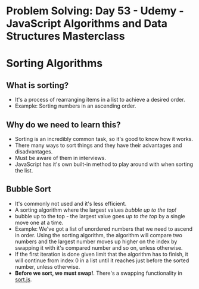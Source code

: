 # Problem Solving: Day 53 - Udemy - JavaScript Algorithms and Data Structures Masterclass

<h1>Sorting Algorithms</h1>

<h2>What is sorting?</h2>

- It's a process of rearranging items in a list to achieve a desired order.
- Example: Sorting numbers in an ascending order.

<h2>Why do we need to learn this?</h2>

- Sorting is an incredibly common task, so it's good to know how it works.
- There many ways to sort things and they have their advantages and disadvantages.
- Must be aware of them in interviews.
- JavaScript has it's own built-in method to play around with when sorting the list.

<h2>Bubble Sort</h2>

- It's commonly not used and it's less efficient.
- A sorting algorithm where the largest values _bubble up to the top!_
- bubble up to the top - the largest value goes _up to the top_ by a single move one at a time.
- Example: We've got a list of unordered numbers that we need to ascend in order. Using the sorting algorithm, the algorithm will compare two numbers and the largest number moves up higher on the index by swapping it with it's compared number and so on, unless otherwise.
- If the first iteration is done given limit that the algorithm has to finish, it will continue from index 0 in a list until it reaches just before the sorted number, unless otherwise.
- **Before we sort, we must swap!**. There's a swapping functionality in [sort.js](sort.js).
